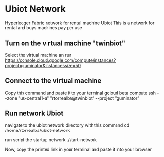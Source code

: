 # Ubiot Network
Hyperledger Fabric network for rental machine Ubiot
This is a network for rental and buys machines pay per use 

## Turn on the virtual machine "twinbiot"

Select the virtual machine an run
https://console.cloud.google.com/compute/instances?project=guminator&instancessize=50

## Connect to the virtual machine 

Copy this command and paste it to your terminal
gcloud beta compute ssh --zone "us-central1-a" "rtorrealba@twinbiot" --project "guminator" 

## Run network Ubiot

navigate to the ubiot network directory with this command
cd /home/rtorrealba/ubiot-network

run script the startup network
./start-network

Now, copy the printed link in your terminal and paste it into your browser
